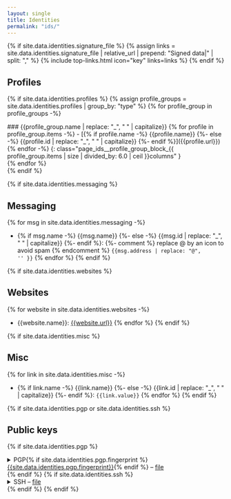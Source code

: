 ```yaml
---
layout: single
title: Identities
permalink: "ids/"
---
```

{% if site.data.identities.signature_file %}
{% assign links = site.data.identities.signature_file | relative_url | prepend: "Signed data|" | split: "," %}
{% include top-links.html icon="key" links=links %}
{% endif %}


## Profiles
{% if site.data.identities.profiles %}
{% assign profile_groups = site.data.identities.profiles | group_by: "type" %}
{% for profile_group in profile_groups -%}
<div markdown="1" class="page_ids__profile_group_block">
### {{profile_group.name | replace: "_", " " | capitalize}}
{% for profile in profile_group.items -%}
- [{% if profile.name -%}
    {{profile.name}}
  {%- else -%}
    {{profile.id | replace: "_", " " | capitalize}}
  {%- endif %}]({{profile.url}})
{% endfor -%}
{: class="page_ids__profile_group_block_{{ profile_group.items | size | divided_by: 6.0 | ceil  }}columns" }
</div>
{% endfor %}
<div class="cf" />
{% endif %}


{% if site.data.identities.messaging %}
## Messaging
{% for msg in site.data.identities.messaging -%}
- {% if msg.name -%}
    {{msg.name}}
  {%- else -%}
    {{msg.id | replace: "_", " " | capitalize}}
  {%- endif %}:
  {%- comment %} replace @ by an icon to avoid spam {% endcomment %}
  <code>{{msg.address | replace: "@", '<i class="fa fa-fw fa-at"></i>' }}</code>
{% endfor %}
{% endif %}


{% if site.data.identities.websites %}
## Websites
{% for website in site.data.identities.websites -%}
- {{website.name}}: [{{website.url}}]({{website.url}})
{% endfor %}
{% endif %}


{% if site.data.identities.misc %}
## Misc
{% for link in site.data.identities.misc -%}
- {% if link.name -%}
    {{link.name}}
  {%- else -%}
    {{link.id | replace: "_", " " | capitalize}}
  {%- endif %}: `{{link.value}}`
{% endfor %}
{% endif %}


{% if site.data.identities.pgp or site.data.identities.ssh %}
## Public keys
{% if site.data.identities.pgp %}
<details>
  <summary>PGP{% if site.data.identities.pgp.fingerprint %} <a href="https://pgp.mit.edu/pks/lookup?search=0x{{site.data.identities.pgp.fingerprint | replace: ' ', ''}}&op=vindex">{{site.data.identities.pgp.fingerprint}}</a>{% endif %} – <a href="{{site.data.identities.pgp.file | relative_url}}">file</a></summary>
  <pre>{{site.data.identities.pgp.key}}</pre>
</details>
{% endif %}
{% if site.data.identities.ssh %}
<details>
  <summary>SSH – <a href="{{site.data.identities.ssh.file | relative_url}}">file</a></summary>
  <pre>{{site.data.identities.ssh.key}}</pre>
</details>
{% endif %}
{% endif %}

